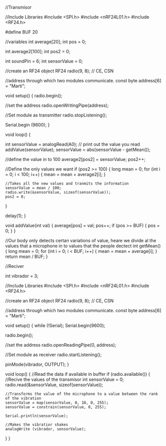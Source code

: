 //Transmisor

//Include Libraries
#include <SPI.h>
#include <nRF24L01.h>
#include <RF24.h>

#define BUF 20

//variables
int average[20];
int pos = 0;

int average2[100];
int pos2 = 0;

int soundPin = 6;
int sensorValue = 0;

//create an RF24 object
RF24 radio(9, 8);  // CE, CSN

//address through which two modules communicate.
const byte address[6] = "Marti";

void setup()
{
  radio.begin();

  //set the address
  radio.openWritingPipe(address);

  //Set module as transmitter
  radio.stopListening();

  Serial.begin (9600);
}

void loop()
{

  int sensorValue = analogRead(A0);
  // print out the value you read
  addValue(sensorValue);
  sensorValue = abs(sensorValue - getMean());

  //define the value in to 100
  average2[pos2] = sensorValue;
  pos2++;

  //Define the only values we want
  if (pos2 >= 100) {
    long mean = 0;
    for (int i = 0; i < 100; i++) {
      mean = mean + average2[i];
    }

    //Takes all the new values and tranmits the information
    sensorValue = mean / 100;
    radio.write(&sensorValue, sizeof(sensorValue));
    pos2 = 0;
  }

  delay(1);
}

void addValue(int val) {
  average[pos] = val;
  pos++;
  if (pos >= BUF) {
    pos = 0;
  }
}

//Our body only detects certan variations of value, heare we divide al the values that a microphone in to values that the people dectect
int getMean() {
  long mean = 0;
  for (int i = 0; i < BUF; i++) {
    mean = mean + average[i];
  }
  return mean / BUF;
}


//Reciver

int vibrador = 3;

//Include Libraries
#include <SPI.h>
#include <nRF24L01.h>
#include <RF24.h>

//create an RF24 object
RF24 radio(9, 8);  // CE, CSN

//address through which two modules communicate.
const byte address[6] = "Marti";


void setup()
{
  while (!Serial);
  Serial.begin(9600);

  radio.begin();

  //set the address
  radio.openReadingPipe(0, address);

  //Set module as receiver
  radio.startListening();

  pinMode(vibrador, OUTPUT);
}

void loop()
{
  //Read the data if available in buffer
  if (radio.available())
  {
    //Recive the values of the transmisor
    int sensorValue = 0;
    radio.read(&sensorValue, sizeof(sensorValue));

    //Transforms the value of the microphone to a value between the rank of the vibration
    sensorValue = map(sensorValue, 0, 10, 0, 255);
    sensorValue = constrain(sensorValue, 0, 255);

    Serial.println(sensorValue);

    //Makes the vibratior shakes
    analogWrite (vibrador, sensorValue);
  }
}
